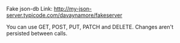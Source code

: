 Fake json-db
Link: http://my-json-server.typicode.com/davaynamore/fakeserver

You can use GET, POST, PUT, PATCH and DELETE. Changes aren't persisted between calls.
